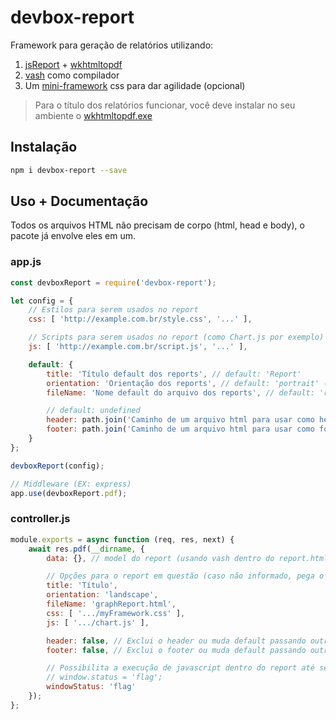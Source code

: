 # devbox-report

Framework para geração de relatórios utilizando:

1. [jsReport]() + [wkhtmltopdf]()
2. [vash]() como compilador
3. Um [mini-framework]() css para dar agilidade (opcional)

> Para o título dos relatórios funcionar, você deve instalar no seu ambiente o [wkhtmltopdf.exe]()

## Instalação

```bash
npm i devbox-report --save
```

## Uso + Documentação

Todos os arquivos HTML não precisam de corpo (html, head e body), o pacote já envolve eles em um.

### app.js

```js
const devboxReport = require('devbox-report');

let config = { 
    // Estilos para serem usados no report
    css: [ 'http://example.com.br/style.css', '...' ],

    // Scripts para serem usados no report (como Chart.js por exemplo)
    js: [ 'http://example.com.br/script.js', '...' ],

    default: {
        title: 'Título default dos reports', // default: 'Report'
        orientation: 'Orientação dos reports', // default: 'portrait' (portrait | landscape)
        fileName: 'Nome default do arquivo dos reports', // default: 'report.html'

        // default: undefined
        header: path.join('Caminho de um arquivo html para usar como header em todos os reports'),
        footer: path.join('Caminho de um arquivo html para usar como footer em todos os reports')
    }
};

devboxReport(config);

// Middleware (EX: express)
app.use(devboxReport.pdf);
```

### controller.js

```js
module.exports = async function (req, res, next) {
    await res.pdf(__dirname, { 
        data: {}, // model do report (usando vash dentro do report.html)

        // Opções para o report em questão (caso não informado, pega o default)
        title: 'Título',
        orientation: 'landscape',
        fileName: 'graphReport.html',
        css: [ '.../myFramework.css' ],
        js: [ '.../chart.js' ],

        header: false, // Exclui o header ou muda default passando outro path
        footer: false, // Exclui o footer ou muda default passando outro path

        // Possibilita a execução de javascript dentro do report até setar a flag lá dentro
        // window.status = 'flag';
        windowStatus: 'flag'
    });
};
```
